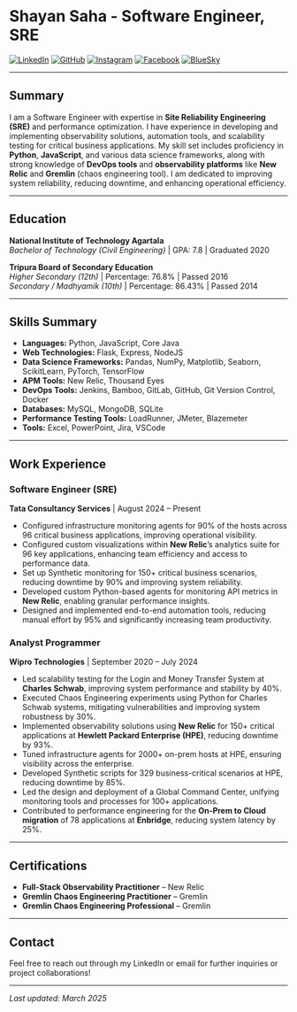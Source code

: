 # Shayan Saha - Software Engineer, SRE

[![LinkedIn](https://img.icons8.com/?size=25&id=13930&format=png&color=000000)](https://linkedin.com/in/shayansaha85) [![GitHub](https://img.icons8.com/?size=25&id=AZOZNnY73haj&format=png&color=000000)](https://github.com/shayansaha85) [![Instagram](https://img.icons8.com/?size=25&id=Xy10Jcu1L2Su&format=png&color=000000)](https://instagram.com/shayansaha85) [![Facebook](https://img.icons8.com/?size=25&id=uLWV5A9vXIPu&format=png&color=000000)](https://www.facebook.com/shayansaha85page/) [![BlueSky](https://img.icons8.com/?size=25&id=3ovMFy5JDSWq&format=png&color=000000)](https://bsky.app/profile/shayandev.bsky.social)

---

## Summary

I am a Software Engineer with expertise in **Site Reliability Engineering (SRE)** and performance optimization. I have experience in developing and implementing observability solutions, automation tools, and scalability testing for critical business applications. My skill set includes proficiency in **Python**, **JavaScript**, and various data science frameworks, along with strong knowledge of **DevOps tools** and **observability platforms** like **New Relic** and **Gremlin** (chaos engineering tool). I am dedicated to improving system reliability, reducing downtime, and enhancing operational efficiency.

---

## Education

**National Institute of Technology Agartala**  
*Bachelor of Technology (Civil Engineering)* | GPA: 7.8 | Graduated 2020

**Tripura Board of Secondary Education**  
*Higher Secondary (12th)* | Percentage: 76.8% | Passed 2016  
*Secondary / Madhyamik (10th)* | Percentage: 86.43% | Passed 2014

---

## Skills Summary

- **Languages:** Python, JavaScript, Core Java
- **Web Technologies:** Flask, Express, NodeJS
- **Data Science Frameworks:** Pandas, NumPy, Matplotlib, Seaborn, ScikitLearn, PyTorch, TensorFlow
- **APM Tools:** New Relic, Thousand Eyes
- **DevOps Tools:** Jenkins, Bamboo, GitLab, GitHub, Git Version Control, Docker
- **Databases:** MySQL, MongoDB, SQLite
- **Performance Testing Tools:** LoadRunner, JMeter, Blazemeter
- **Tools:** Excel, PowerPoint, Jira, VSCode

---

## Work Experience

### Software Engineer (SRE)  
**Tata Consultancy Services** | August 2024 – Present

- Configured infrastructure monitoring agents for 90% of the hosts across 96 critical business applications, improving operational visibility.
- Configured custom visualizations within **New Relic**’s analytics suite for 96 key applications, enhancing team efficiency and access to performance data.
- Set up Synthetic monitoring for 150+ critical business scenarios, reducing downtime by 90% and improving system reliability.
- Developed custom Python-based agents for monitoring API metrics in **New Relic**, enabling granular performance insights.
- Designed and implemented end-to-end automation tools, reducing manual effort by 95% and significantly increasing team productivity.

### Analyst Programmer  
**Wipro Technologies** | September 2020 – July 2024

- Led scalability testing for the Login and Money Transfer System at **Charles Schwab**, improving system performance and stability by 40%.
- Executed Chaos Engineering experiments using Python for Charles Schwab systems, mitigating vulnerabilities and improving system robustness by 30%.
- Implemented observability solutions using **New Relic** for 150+ critical applications at **Hewlett Packard Enterprise (HPE)**, reducing downtime by 93%.
- Tuned infrastructure agents for 2000+ on-prem hosts at HPE, ensuring visibility across the enterprise.
- Developed Synthetic scripts for 329 business-critical scenarios at HPE, reducing downtime by 85%.
- Led the design and deployment of a Global Command Center, unifying monitoring tools and processes for 100+ applications.
- Contributed to performance engineering for the **On-Prem to Cloud migration** of 78 applications at **Enbridge**, reducing system latency by 25%.

---

## Certifications

- **Full-Stack Observability Practitioner** – New Relic
- **Gremlin Chaos Engineering Practitioner** – Gremlin
- **Gremlin Chaos Engineering Professional** – Gremlin

---

## Contact

Feel free to reach out through my LinkedIn or email for further inquiries or project collaborations!

---

*Last updated: March 2025*
